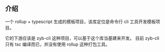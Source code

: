 ## 介绍
一个 rollup + typescript 生成的模板项目，该库定位是命令行 cli 工具开发模板项目。

它的下游应该是 zyb-cli 这种项目，可以基于这个库当基建来开发。
目前 zyb-cli 只有 tsc 编译而已，并没有使用 rollup 这种打包工具。

